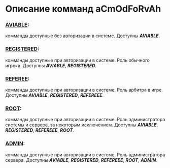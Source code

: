 # Описание комманд **aCmOdFoRvAh**
### [**AVIABLE**](aCmOdFoRvAh_aviable):
комманды доступные без авторизации в системе. Доступны ***AVIABLE***.
### [**REGISTERED**](aCmOdFoRvAh_registered):
комманды доступные при авторизации в системе. Роль обычного игрока. Доступны ***AVIABLE***, ***REGISTERED***.
### [**REFEREE**](aCmOdFoRvAh_referee):
комманды доступные при авторизации в системе. Роль арбитра в игре. Доступны ***AVIABLE***, ***REGISTERED***, ***REFEREEE***.
### [**ROOT**](aCmOdFoRvAh_root):
комманды доступные при авторизации в системе. Роль администратора системы и сервера, за некоторым исключением. Доступны ***AVIABLE***, ***REGISTERED***, ***REFEREEE***, ***ROOT***.
### [**ADMIN**](aCmOdFoRvAh_admin):
комманды доступные при авторизации в системе. Роль администратора сервера. Доступны ***AVIABLE***, ***REGISTERED***, ***REFEREEE***, ***ROOT***, ***ADMIN***.
